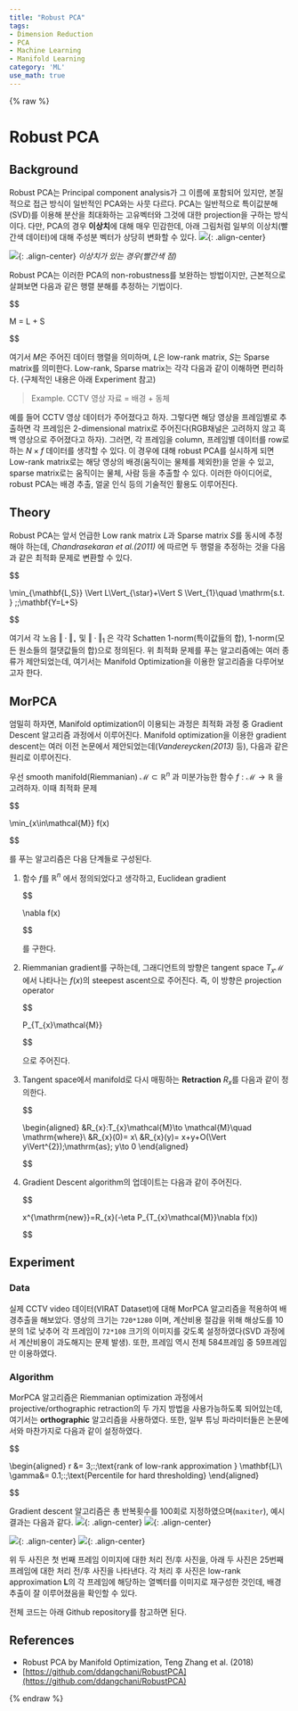 ```yaml
---
title: "Robust PCA"
tags:
- Dimension Reduction
- PCA
- Machine Learning
- Manifold Learning
category: 'ML'
use_math: true
---
```

{% raw %}

# Robust PCA

## Background

Robust PCA는 Principal component analysis가 그 이름에 포함되어 있지만, 본질적으로 접근 방식이 일반적인 PCA와는 사뭇 다르다. PCA는 일반적으로 특이값분해(SVD)를 이용해 분산을 최대화하는 고유벡터와 그것에 대한 projection을 구하는 방식이다. 다만, PCA의 경우 **이상치**에 대해 매우 민감한데, 아래 그림처럼 일부의 이상치(빨간색 데이터)에 대해 주성분 벡터가 상당히 변화할 수 있다.
![](/assets/img/PCA_no_outlier.png){: .align-center}

![](/assets/img/PCA_outlier.png){: .align-center}
*이상치가 있는 경우(빨간색 점)*

Robust PCA는 이러한 PCA의 non-robustness를 보완하는 방법이지만, 근본적으로 살펴보면 다음과 같은 행렬 분해를 추정하는 기법이다.

$$

M = L + S

$$

여기서 $M$은 주어진 데이터 행렬을 의미하며, $L$은 low-rank matrix, $S$는 Sparse matrix를 의미한다. Low-rank, Sparse matrix는 각각 다음과 같이 이해하면 편리하다. (구체적인 내용은 아래 Experiment 참고)
> Example. CCTV 영상 자료 = 배경 + 동체

예를 들어 CCTV 영상 데이터가 주어졌다고 하자. 그렇다면 해당 영상을 프레임별로 추출하면 각 프레임은 2-dimensional matrix로 주어진다(RGB채널은 고려하지 않고 흑백 영상으로 주어졌다고 하자). 그러면, 각 프레임을 column, 프레임별 데이터를 row로 하는 $N\times f$ 데이터를 생각할 수 있다. 이 경우에 대해 robust PCA를 실시하게 되면 Low-rank matrix로는 해당 영상의 배경(움직이는 물체를 제외한)을 얻을 수 있고, sparse matrix로는 움직이는 물체, 사람 등을 추출할 수 있다. 이러한 아이디어로, robust PCA는 배경 추출, 얼굴 인식 등의 기술적인 활용도 이루어진다.

## Theory

Robust PCA는 앞서 언급한 Low rank matrix $L$과 Sparse matrix $S$를 동시에 추정해야 하는데, *Chandrasekaran et al.(2011)* 에 따르면 두 행렬을 추정하는 것을 다음과 같은 최적화 문제로 변환할 수 있다.

$$

\min_{\mathbf{L,S}} \Vert L\Vert_{\star}+\Vert S \Vert_{1}\quad \mathrm{s.t. } \;\;\mathbf{Y=L+S}

$$

여기서 각 노음 $\Vert\cdot\Vert_{\star}$ 및 $\Vert\cdot\Vert_{1}$ 은 각각 Schatten 1-norm(특이값들의 합), 1-norm(모든 원소들의 절댓값들의 합)으로 정의된다. 위 최적화 문제를 푸는 알고리즘에는 여러 종류가 제안되었는데, 여기서는 Manifold Optimization을 이용한 알고리즘을 다루어보고자 한다.

## MorPCA

엄밀히 하자면, Manifold optimization이 이용되는 과정은 최적화 과정 중 Gradient Descent 알고리즘 과정에서 이루어진다. Manifold optimization을 이용한 gradient descent는 여러 이전 논문에서 제안되었는데(*Vandereycken(2013)* 등), 다음과 같은 원리로 이루어진다.

우선 smooth manifold(Riemmanian) $\mathcal{M}\subset\mathbb{R}^{n}$ 과 미분가능한 함수 $f:\mathcal{M}\to \mathbb{R}$ 을 고려하자. 이때 최적화 문제

$$

\min_{x\in\mathcal{M}} f(x)

$$

를 푸는 알고리즘은 다음 단계들로 구성된다.

1. 함수 $f$를 $\mathbb{R}^{n}$ 에서 정의되었다고 생각하고, Euclidean gradient

	$$

	\nabla f(x)

	$$

	를 구한다.

1. Riemmanian gradient를 구하는데, 그래디언트의 방향은 tangent space $T_{x}\mathcal{M}$ 에서 나타나는 $f(x)$의 steepest ascent으로 주어진다. 즉, 이 방향은 projection operator

	$$

	P_{T_{x}\mathcal{M}}

	$$

	으로 주어진다.

1. Tangent space에서 manifold로 다시 매핑하는 **Retraction** $R_{x}$를 다음과 같이 정의한다.

	$$

	\begin{aligned}
	&R_{x}:T_{x}\mathcal{M}\to \mathcal{M}\quad
	\mathrm{where}\\
	&R_{x}(0)= x\\
	&R_{x}(y)=  x+y+O(\Vert y\Vert^{2})\;\mathrm{as}\; y\to 0
	\end{aligned}

	$$

2. Gradient Descent algorithm의 업데이트는 다음과 같이 주어진다.

	$$

	x^{\mathrm{new}}=R_{x}(-\eta P_{T_{x}\mathcal{M}}\nabla f(x))

	$$

## Experiment

### Data

실제 CCTV video 데이터(VIRAT Dataset)에 대해 MorPCA 알고리즘을 적용하여 배경추출을 해보았다. 영상의 크기는 `720*1280` 이며, 계산비용 절감을 위해 해상도를 10분의 1로 낮추어 각 프레임이 `72*108` 크기의 이미지를 갖도록 설정하였다(SVD 과정에서 계산비용이 과도해지는 문제 발생). 또한, 프레임 역시 전체 584프레임 중 59프레임만 이용하였다. 

### Algorithm

MorPCA 알고리즘은 Riemmanian optimization 과정에서 projective/orthographic retraction의 두 가지 방법을 사용가능하도록 되어있는데, 여기서는 **orthographic** 알고리즘을 사용하였다. 또한, 일부 튜닝 파라미터들은 논문에서와 마찬가지로 다음과 같이 설정하였다.

$$

\begin{aligned}
r &=  3\;:\;\text{rank of low-rank approximation } \mathbf{L}\\
\gamma&= 0.1\;:\;\text{Percentile for hard thresholding}
\end{aligned}

$$

Gradient descent 알고리즘은 총 반복횟수를 100회로 지정하였으며(`maxiter`), 예시 결과는 다음과 같다.
![](/assets/img/before_frame0.png){: .align-center}
![](/assets/img/result_frame0.png){: .align-center}

![](/assets/img/before_frame25.png){: .align-center}
![](/assets/img/result_frame25.png){: .align-center}

위 두 사진은 첫 번째 프레임 이미지에 대한 처리 전/후 사진을, 아래 두 사진은 25번째 프레임에 대한 처리 전/후 사진을 나타낸다. 각 처리 후 사진은 low-rank approximation $\mathbf{L}$의 각 프레임에 해당하는 열벡터를 이미지로 재구성한 것인데, 배경 추출이 잘 이루어졌음을 확인할 수 있다.

전체 코드는 아래 Github repository를 참고하면 된다.


## References
- Robust PCA by Manifold Optimization, Teng Zhang et al. (2018)
- [https://github.com/ddangchani/RobustPCA](https://github.com/ddangchani/RobustPCA)

{% endraw %}